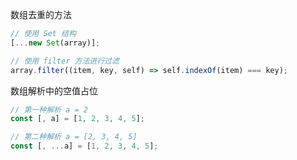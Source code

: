 数组去重的方法

```js
// 使用 Set 结构
[...new Set(array)];

// 使用 filter 方法进行过滤
array.filter((item, key, self) => self.indexOf(item) === key);
```

数组解析中的空值占位
```js
// 第一种解析 a = 2
const [, a] = [1, 2, 3, 4, 5];

// 第二种解析 a = [2, 3, 4, 5]
const [, ...a] = [1, 2, 3, 4, 5];
```
